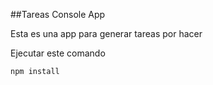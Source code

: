 ##Tareas Console App

Esta es una app para generar tareas por hacer

Ejecutar este comando

```
npm install
```
